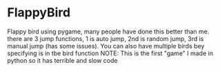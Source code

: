 # FlappyBird
Flappy bird using pygame, many people have done this better than me. there are 3 jump functions, 1 is auto jump, 2nd is random jump, 3rd is manual jump (has some issues). You can also have multiple birds bey specifying is in tbe bird function
NOTE: This is the first "game" I made in python so it has terrible and slow code
